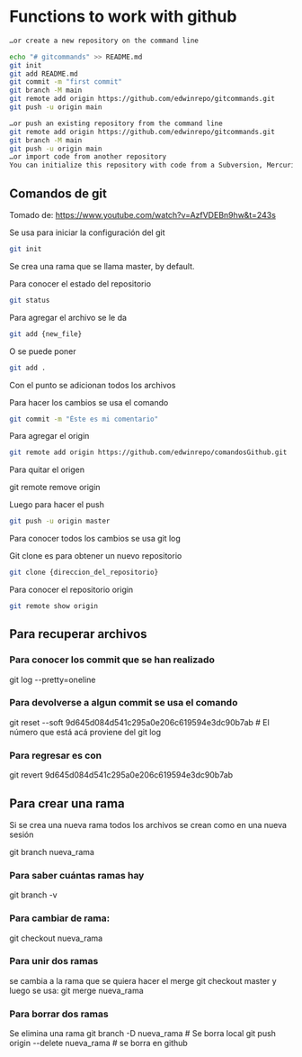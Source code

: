 # Functions to work with github
```sh
…or create a new repository on the command line

echo "# gitcommands" >> README.md
git init
git add README.md
git commit -m "first commit"
git branch -M main
git remote add origin https://github.com/edwinrepo/gitcommands.git
git push -u origin main

…or push an existing repository from the command line
git remote add origin https://github.com/edwinrepo/gitcommands.git
git branch -M main
git push -u origin main
…or import code from another repository
You can initialize this repository with code from a Subversion, Mercurial, or TFS project.
```

## Comandos de git

Tomado de:
https://www.youtube.com/watch?v=AzfVDEBn9hw&t=243s

Se usa para iniciar la configuración del git
```sh
git init
```

Se crea una rama que se llama master, by default.

Para conocer el estado del repositorio
```sh
git status
```

Para agregar el archivo se le da
```sh
git add {new_file}
```

O se puede poner
```sh
git add .
```
Con el punto se adicionan todos los archivos

Para hacer los cambios se usa el comando 
```sh
git commit -m "Éste es mi comentario"
```

Para agregar el origin

```sh
git remote add origin https://github.com/edwinrepo/comandosGithub.git
```

Para quitar el origen

git remote remove origin

Luego para hacer el push

```sh
git push -u origin master
```
Para conocer todos los cambios se usa git log

Git clone es para obtener un nuevo repositorio


```sh
git clone {direccion_del_repositorio}
```
Para conocer el repositorio origin

```sh
git remote show origin
```

## Para recuperar archivos

### Para conocer los commit que se han realizado

git log --pretty=oneline

### Para devolverse a algun commit se usa el comando

git reset --soft 9d645d084d541c295a0e206c619594e3dc90b7ab # El número que está acá proviene del git log

### Para regresar es con

git revert 9d645d084d541c295a0e206c619594e3dc90b7ab

## Para crear una rama

Si se crea una nueva rama todos los archivos se crean como en una nueva sesión

git branch nueva_rama

### Para saber cuántas ramas hay
git branch -v

### Para cambiar de rama:
git checkout nueva_rama

### Para unir dos ramas
se cambia a la rama que se quiera hacer el merge
git checkout master
y luego se usa:
git merge nueva_rama

### Para borrar dos ramas
Se elimina una rama
git branch -D nueva_rama # Se borra local
git push origin --delete nueva_rama # se borra en github


